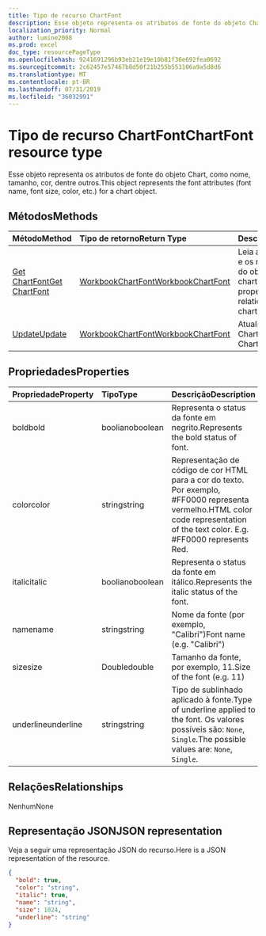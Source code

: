 ```yaml
---
title: Tipo de recurso ChartFont
description: Esse objeto representa os atributos de fonte do objeto Chart, como nome, tamanho, cor, dentre outros.
localization_priority: Normal
author: lumine2008
ms.prod: excel
doc_type: resourcePageType
ms.openlocfilehash: 9241691296b93eb21e19e10b81f36e692fea0692
ms.sourcegitcommit: 2c62457e57467b8d50f21b255b553106a9a5d8d6
ms.translationtype: MT
ms.contentlocale: pt-BR
ms.lasthandoff: 07/31/2019
ms.locfileid: "36032991"
---
```

# <a name="chartfont-resource-type"></a><span data-ttu-id="4984c-103">Tipo de recurso ChartFont</span><span class="sxs-lookup"><span data-stu-id="4984c-103">ChartFont resource type</span></span>

<span data-ttu-id="4984c-104">Esse objeto representa os atributos de fonte do objeto Chart, como nome, tamanho, cor, dentre outros.</span><span class="sxs-lookup"><span data-stu-id="4984c-104">This object represents the font attributes (font name, font size, color, etc.) for a chart object.</span></span>


## <a name="methods"></a><span data-ttu-id="4984c-105">Métodos</span><span class="sxs-lookup"><span data-stu-id="4984c-105">Methods</span></span>

| <span data-ttu-id="4984c-106">Método</span><span class="sxs-lookup"><span data-stu-id="4984c-106">Method</span></span>           | <span data-ttu-id="4984c-107">Tipo de retorno</span><span class="sxs-lookup"><span data-stu-id="4984c-107">Return Type</span></span>    |<span data-ttu-id="4984c-108">Descrição</span><span class="sxs-lookup"><span data-stu-id="4984c-108">Description</span></span>|
|:---------------|:--------|:----------|
|[<span data-ttu-id="4984c-109">Get ChartFont</span><span class="sxs-lookup"><span data-stu-id="4984c-109">Get ChartFont</span></span>](../api/chartfont-get.md) | [<span data-ttu-id="4984c-110">WorkbookChartFont</span><span class="sxs-lookup"><span data-stu-id="4984c-110">WorkbookChartFont</span></span>](chartfont.md) |<span data-ttu-id="4984c-111">Leia as propriedades e os relacionamentos do objeto chartFont.</span><span class="sxs-lookup"><span data-stu-id="4984c-111">Read properties and relationships of chartFont object.</span></span>|
|[<span data-ttu-id="4984c-112">Update</span><span class="sxs-lookup"><span data-stu-id="4984c-112">Update</span></span>](../api/chartfont-update.md) | [<span data-ttu-id="4984c-113">WorkbookChartFont</span><span class="sxs-lookup"><span data-stu-id="4984c-113">WorkbookChartFont</span></span>](chartfont.md)   |<span data-ttu-id="4984c-114">Atualize o objeto ChartFont.</span><span class="sxs-lookup"><span data-stu-id="4984c-114">Update ChartFont object.</span></span> |

## <a name="properties"></a><span data-ttu-id="4984c-115">Propriedades</span><span class="sxs-lookup"><span data-stu-id="4984c-115">Properties</span></span>
| <span data-ttu-id="4984c-116">Propriedade</span><span class="sxs-lookup"><span data-stu-id="4984c-116">Property</span></span>     | <span data-ttu-id="4984c-117">Tipo</span><span class="sxs-lookup"><span data-stu-id="4984c-117">Type</span></span>   |<span data-ttu-id="4984c-118">Descrição</span><span class="sxs-lookup"><span data-stu-id="4984c-118">Description</span></span>|
|:---------------|:--------|:----------|
|<span data-ttu-id="4984c-119">bold</span><span class="sxs-lookup"><span data-stu-id="4984c-119">bold</span></span>|<span data-ttu-id="4984c-120">booliano</span><span class="sxs-lookup"><span data-stu-id="4984c-120">boolean</span></span>|<span data-ttu-id="4984c-121">Representa o status da fonte em negrito.</span><span class="sxs-lookup"><span data-stu-id="4984c-121">Represents the bold status of font.</span></span>|
|<span data-ttu-id="4984c-122">color</span><span class="sxs-lookup"><span data-stu-id="4984c-122">color</span></span>|<span data-ttu-id="4984c-123">string</span><span class="sxs-lookup"><span data-stu-id="4984c-123">string</span></span>|<span data-ttu-id="4984c-p101">Representação de código de cor HTML para a cor do texto. Por exemplo, #FF0000 representa vermelho.</span><span class="sxs-lookup"><span data-stu-id="4984c-p101">HTML color code representation of the text color. E.g. #FF0000 represents Red.</span></span>|
|<span data-ttu-id="4984c-127">italic</span><span class="sxs-lookup"><span data-stu-id="4984c-127">italic</span></span>|<span data-ttu-id="4984c-128">booliano</span><span class="sxs-lookup"><span data-stu-id="4984c-128">boolean</span></span>|<span data-ttu-id="4984c-129">Representa o status da fonte em itálico.</span><span class="sxs-lookup"><span data-stu-id="4984c-129">Represents the italic status of the font.</span></span>|
|<span data-ttu-id="4984c-130">name</span><span class="sxs-lookup"><span data-stu-id="4984c-130">name</span></span>|<span data-ttu-id="4984c-131">string</span><span class="sxs-lookup"><span data-stu-id="4984c-131">string</span></span>|<span data-ttu-id="4984c-132">Nome da fonte (por exemplo, "Calibri")</span><span class="sxs-lookup"><span data-stu-id="4984c-132">Font name (e.g. "Calibri")</span></span>|
|<span data-ttu-id="4984c-133">size</span><span class="sxs-lookup"><span data-stu-id="4984c-133">size</span></span>|<span data-ttu-id="4984c-134">Double</span><span class="sxs-lookup"><span data-stu-id="4984c-134">double</span></span>|<span data-ttu-id="4984c-135">Tamanho da fonte, por exemplo, 11.</span><span class="sxs-lookup"><span data-stu-id="4984c-135">Size of the font (e.g. 11)</span></span>|
|<span data-ttu-id="4984c-136">underline</span><span class="sxs-lookup"><span data-stu-id="4984c-136">underline</span></span>|<span data-ttu-id="4984c-137">string</span><span class="sxs-lookup"><span data-stu-id="4984c-137">string</span></span>|<span data-ttu-id="4984c-138">Tipo de sublinhado aplicado à fonte.</span><span class="sxs-lookup"><span data-stu-id="4984c-138">Type of underline applied to the font.</span></span> <span data-ttu-id="4984c-139">Os valores possíveis são: `None`, `Single`.</span><span class="sxs-lookup"><span data-stu-id="4984c-139">The possible values are: `None`, `Single`.</span></span>|

## <a name="relationships"></a><span data-ttu-id="4984c-140">Relações</span><span class="sxs-lookup"><span data-stu-id="4984c-140">Relationships</span></span>
<span data-ttu-id="4984c-141">Nenhum</span><span class="sxs-lookup"><span data-stu-id="4984c-141">None</span></span>


## <a name="json-representation"></a><span data-ttu-id="4984c-142">Representação JSON</span><span class="sxs-lookup"><span data-stu-id="4984c-142">JSON representation</span></span>

<span data-ttu-id="4984c-143">Veja a seguir uma representação JSON do recurso.</span><span class="sxs-lookup"><span data-stu-id="4984c-143">Here is a JSON representation of the resource.</span></span>

<!--{
  "blockType": "resource",
  "baseType": "microsoft.graph.entity",
  "optionalProperties": [],
  "@odata.type": "microsoft.graph.workbookChartFont"
}-->

```json
{
  "bold": true,
  "color": "string",
  "italic": true,
  "name": "string",
  "size": 1024,
  "underline": "string"
}

```

<!-- uuid: 8fcb5dbc-d5aa-4681-8e31-b001d5168d79
2015-10-25 14:57:30 UTC -->
<!-- {
  "type": "#page.annotation",
  "description": "ChartFont resource",
  "keywords": "",
  "section": "documentation",
  "tocPath": ""
}-->
